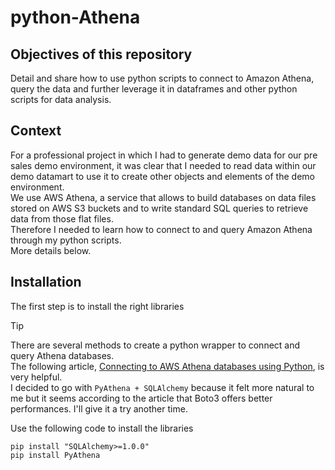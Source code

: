 # python-Athena

## Objectives of this repository
Detail and share how to use python scripts to connect to Amazon Athena, query the data and further leverage it in dataframes and other python scripts for data analysis.

## Context
For a professional project in which I had to generate demo data for our pre sales demo environment, it was clear that I needed to read data within our demo datamart to use it to create other objects and elements of the demo environment.\
We use AWS Athena, a service that allows to build databases on data files stored on AWS S3 buckets and to write standard SQL queries to retrieve data from those flat files.\
Therefore I needed to learn how to connect to and query Amazon Athena through my python scripts.\
More details below.

## Installation
The first step is to install the right libraries
> [!TIP]
> There are several methods to create a python wrapper to connect and query Athena databases.\
> The following article, [Connecting to AWS Athena databases using Python](https://medium.com/codex/connecting-to-aws-athena-databases-using-python-4a9194427638), is very helpful.\
> I decided to go with `PyAthena + SQLAlchemy` because it felt more natural to me but it seems according to the article that Boto3 offers better performances. I'll give it a try another time.

Use the following code to install the libraries
```
pip install "SQLAlchemy>=1.0.0"
pip install PyAthena
```


